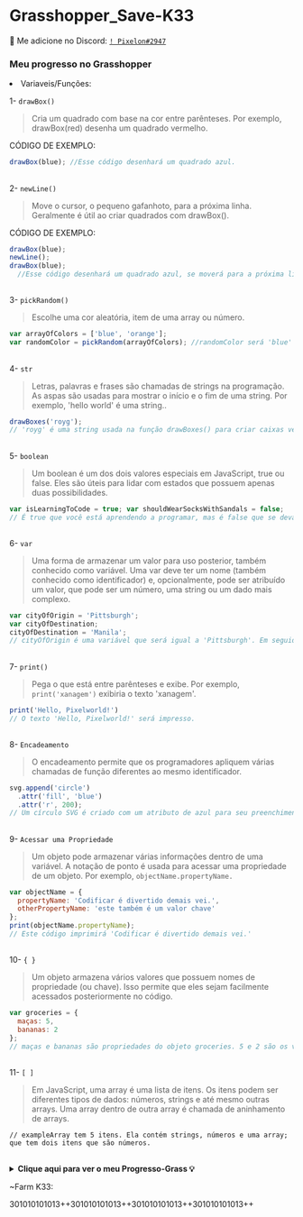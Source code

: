 # Grasshopper_Save-K33
:speech_balloon: Me adicione no Discord: [`! Pixelon#2947`](https://discord.com/users/230834721372766208)
<h3 align="left">Meu progresso no Grasshopper</h3>


<li> Variaveis/Funções:
  
  1- `drawBox()`
  
  > Cria um quadrado com base na cor entre parênteses. Por exemplo, drawBox(red) desenha um quadrado vermelho.

CÓDIGO DE EXEMPLO:
  
 
```js
drawBox(blue); //Esse código desenhará um quadrado azul.
```
  
  ##
  
  2- `newLine()`
  
  > Move o cursor, o pequeno gafanhoto, para a próxima linha. Geralmente é útil ao criar quadrados com drawBox().
  

CÓDIGO DE EXEMPLO:
  
```js
drawBox(blue);
newLine();
drawBox(blue);
  //Esse código desenhará um quadrado azul, se moverá para a próxima linha e, em seguida, desenhará outro quadrado azul.
```
  ##
  
  3- `pickRandom()`
  
  > Escolhe uma cor aleatória, item de uma array ou número.
  
  ```js
  var arrayOfColors = ['blue', 'orange'];
var randomColor = pickRandom(arrayOfColors); //randomColor será 'blue' ou 'orange'.
  ```
  
  ##
  
  4- `str`
  
  > Letras, palavras e frases são chamadas de strings na programação. As aspas são usadas para mostrar o início e o fim de uma string. Por exemplo, 'hello world' é uma string..
  
  ```js
  drawBoxes('royg');
  // 'royg' é uma string usada na função drawBoxes() para criar caixas vermelhas, laranja, amarelas e verdes.
  ```

  ##
  
  5- `boolean`
  
  > Um boolean é um dos dois valores especiais em JavaScript, true ou false. Eles são úteis para lidar com estados que possuem apenas duas possibilidades.
  
  ```js
  var isLearningToCode = true; var shouldWearSocksWithSandals = false;
  // É true que você está aprendendo a programar, mas é false que se deva usar meias com sandálias.
  ```
  
  ##
  
  6- `var`
  
  > Uma forma de armazenar um valor para uso posterior, também conhecido como variável. Uma var deve ter um nome (também conhecido como identificador) e, opcionalmente, pode ser atribuído um valor, que pode ser um número, uma string ou um dado mais complexo.
  
  ```js
  var cityOfOrigin = 'Pittsburgh';
var cityOfDestination;
cityOfDestination = 'Manila';
  // cityOfOrigin é uma variável que será igual a 'Pittsburgh'. Em seguida, outra variável chamada cityOfDestination é criada e mais tarde recebe um novo valor de 'Manila'.
  ```
  
  ##
  
  7- `print()`
  
  > Pega o que está entre parênteses e exibe. Por exemplo, `print('xanagem')` exibiria o texto 'xanagem'.
  
  ```js
  print('Hello, Pixelworld!')
  // O texto 'Hello, Pixelworld!' será impresso.
  ```
  
  ##
  
  8- `Encadeamento`
  
  > O encadeamento permite que os programadores apliquem várias chamadas de função diferentes ao mesmo identificador.
  
  ```js
  svg​.append('circle')
    ​.attr('fill', 'blue')
    ​.attr('r', 200);
  // Um círculo SVG é criado com um atributo de azul para seu preenchimento e um raio de 200 aplicado ao mesmo tempo usando .append() e duas chamadas de função .attr() encadeadas.
  ```
  
  ##
  
  9- `Acessar uma Propriedade`
  
  > Um objeto pode armazenar várias informações dentro de uma variável. A notação de ponto é usada para acessar uma propriedade de um objeto. Por exemplo, `objectName.propertyName.`
  
  ```js
  var objectName = {
    propertyName: 'Codificar é divertido demais vei​.',
    otherPropertyName: 'este também é um valor chave'
};
print(objectName​.propertyName);
  // Este código imprimirá 'Codificar é divertido demais vei.'
  ```
  
  ##
  
   10- `{ }`
  
  > Um objeto armazena vários valores que possuem nomes de propriedade (ou chave). Isso permite que eles sejam facilmente acessados posteriormente no código.
  
  ```js
  var groceries = {
    maças: 5,
    bananas: 2
};
  // maças e bananas são propriedades do objeto groceries. 5 e 2 são os valores associados a essas propriedades. groceries.maças, por exemplo, é igual a 5.
  ```
 
  ##
  
  11- `[ ]`
  
  > Em JavaScript, uma array é uma lista de itens. Os itens podem ser diferentes tipos de dados: números, strings e até mesmo outras arrays. Uma array dentro de outra array é chamada de aninhamento de arrays.
  
  ```var exampleArray = ['blue', 'orange', 5, 10, [50, 10]];
  // exampleArray tem 5 itens. Ela contém strings, números e uma array; que tem dois itens que são números.
  ```
 
  ##
  
  
  <details>
 <summary><b> Clique aqui para ver o meu Progresso-Grass 💡 </b></summary>

    Um simples progresso de Pixelon.
    No final irei explicar cada coisa
    
  | Partes Grass  | Status |
| ------------- | ------------- |
| drawBox()  | ✅  |
| newLine()  | ✅  |
|   |   |

</details>
  
  ~Farm K33:
  
  301010101013++301010101013++301010101013++301010101013++
  
